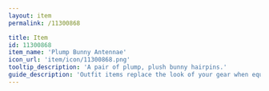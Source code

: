 ```yaml
---
layout: item
permalink: /11300868

title: Item
id: 11300868
item_name: 'Plump Bunny Antennae'
icon_url: 'item/icon/11300868.png'
tooltip_description: 'A pair of plump, plush bunny hairpins.'
guide_description: 'Outfit items replace the look of your gear when equipped.'
---
```

